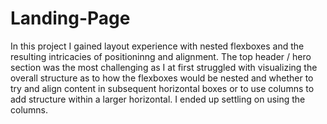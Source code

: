 # Landing-Page

In this project I gained layout experience with nested flexboxes and the resulting intricacies of positioninng and alignment. The top header / hero section was the most challenging as I at first struggled with visualizing the overall structure as to how the flexboxes would be nested and whether to try and align content in subsequent horizontal boxes or to use columns to add structure within a larger horizontal. I ended up settling on using the columns.